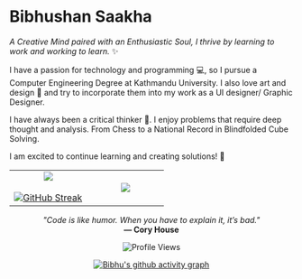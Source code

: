 

Bibhushan Saakha
=================

*A Creative Mind paired with an Enthusiastic Soul, I thrive by learning to work and working to learn.* ✨

I have a passion for technology and programming 💻, so I pursue a Computer Engineering Degree at Kathmandu University. I also love art and design 🎨 and try to incorporate them into my work as a UI designer/ Graphic Designer. 

I have always been a critical thinker 🧠. I enjoy problems that require deep thought and analysis. From Chess to a National Record in Blindfolded Cube Solving. 

I am excited to continue learning and creating solutions! 🤩
<!--
## Skills

- Adobe Illustrator 🎨
- Adobe Indesign 📐
- Figma 💻
- Canva 🎨
- HTML 🌐
- CSS 🎨
- JavaScript 💻
- Flutter 📱
- Python 🐍


**bibhushansaakha/bibhushansaakha** is a ✨ _special_ ✨ repository because its `README.md` (this file) appears on your GitHub profile.

Here are some ideas to get you started:

- 🔭 I’m currently working on ...
- 🌱 I’m currently learning ...
- 👯 I’m looking to collaborate on ...
- 🤔 I’m looking for help with ...
- 💬 Ask me about ...
- 📫 How to reach me: ...
- 😄 Pronouns: ...
- ⚡ Fun fact: ...
-->

<p align="center">
<table align="center">
<tr border="none">
<td width="50%" align="center">
  
  <img  align="center"  src="https://github-readme-stats.vercel.app/api?username=bibhushansaakha&theme=dark&show_icons=true&count_private=true" />
  <br></br>
<a href="https://git.io/streak-stats"><img src="https://github-readme-streak-stats.herokuapp.com?user=bibhushansaakha" alt="GitHub Streak" /></a>
</td>

<td width="50%" align="center">

  <img  align="center"  src="https://github-readme-stats.vercel.app/api/top-langs/?username=bibhushansaakha&layout=compact&theme=dark&hide_border=false&no-bg=true&no-frame=true&langs_count=10"/>
  
  </td>
</tr>
</table>
<!--- stats (end) -->

<!--profile visit count-->
<div align="center">
  <p align="center">
  <i>"Code is like humor. When you have to explain it, it’s bad."</i><br/>
  <b>— Cory House</b>
</p>

<p align="center">
  <img src="https://komarev.com/ghpvc/?username=bibhushansaakha&style=flat-square&color=blue" alt="Profile Views" />
</p>

[![Bibhu's github activity graph](https://github-readme-activity-graph.vercel.app/graph?username=bibhushansaakha&theme=github-compact)](https://github.com/bibhushansaakha/github-readme-activity-graph)
  
</div>
